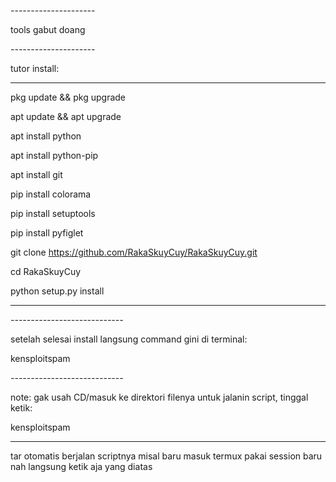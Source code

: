 _---------------------_

tools gabut doang


_---------------------_


tutor install:


------------------------------------------


pkg update && pkg upgrade

apt update && apt upgrade

apt install python

apt install python-pip 

apt install git

pip install colorama

pip install setuptools 

pip install pyfiglet

git clone https://github.com/RakaSkuyCuy/RakaSkuyCuy.git

cd RakaSkuyCuy

python setup.py install 


------------------------------------------

_----------------------------_



setelah selesai install langsung command gini di terminal:


kensploitspam 




_----------------------------_


note:
gak usah CD/masuk ke direktori filenya untuk jalanin script, tinggal ketik:

kensploitspam 


--------------------

tar otomatis berjalan scriptnya misal baru masuk termux pakai session baru nah langsung ketik aja yang diatas